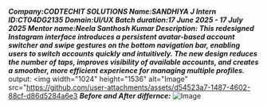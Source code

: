 ***Company:CODTECHIT SOLUTIONS
Name:SANDHIYA J Intern
ID:CT04DG2135
Domain:UI/UX
Batch duration:17 June 2025 - 17 July 2025
Mentor name:Neela Santhosh Kumar
Description:
This redesigned Instagram interface introduces a persistent avatar-based account switcher and swipe gestures on the bottom navigation bar, enabling users to switch accounts quickly and intuitively. The new design reduces the number of taps, improves visibility of available accounts, and creates a smoother, more efficient experience for managing multiple profiles.***
output:
<img width="1024" height="1536" alt="Image" src="https://github.com/user-attachments/assets/d54523a7-1487-4602-88cf-d86d5284a6e3
***Before and After differnce:***
![Image](https://github.com/user-attachments/assets/9a000fc8-7973-4015-8cf1-4ff91c8a3b8a)


